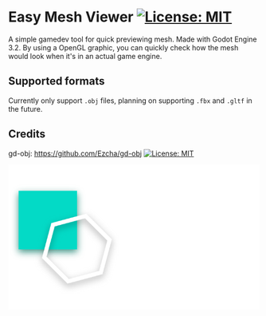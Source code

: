 # Easy Mesh Viewer [![License: MIT](https://img.shields.io/badge/License-MIT-yellow.svg)](https://opensource.org/licenses/MIT)

A simple gamedev tool for quick previewing mesh. Made with Godot Engine 3.2. By using a OpenGL graphic, you can quickly check how the mesh would look when it's in an actual game engine.

## Supported formats
Currently only support `.obj` files, planning on supporting `.fbx` and `.gltf` in the future.

## Credits
gd-obj: https://github.com/Ezcha/gd-obj [![License: MIT](https://img.shields.io/badge/License-MIT-yellow.svg)](https://opensource.org/licenses/MIT)

![EMV Logo](https://github.com/ARTHUR2WOW/Easy-Mesh-Viewer/blob/master/Splash%402x.png)
